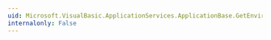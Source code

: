 ```yaml
---
uid: Microsoft.VisualBasic.ApplicationServices.ApplicationBase.GetEnvironmentVariable(System.String)
internalonly: False
---
```

